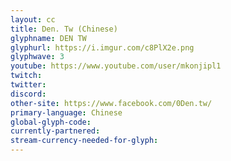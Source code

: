 ```yaml
---
layout: cc
title: Den. Tw (Chinese)
glyphname: DEN TW
glyphurl: https://i.imgur.com/c8PlX2e.png
glyphwave: 3
youtube: https://www.youtube.com/user/mkonjipl1
twitch: 
twitter: 
discord: 
other-site: https://www.facebook.com/0Den.tw/
primary-language: Chinese
global-glyph-code: 
currently-partnered: 
stream-currency-needed-for-glyph: 
---
```


